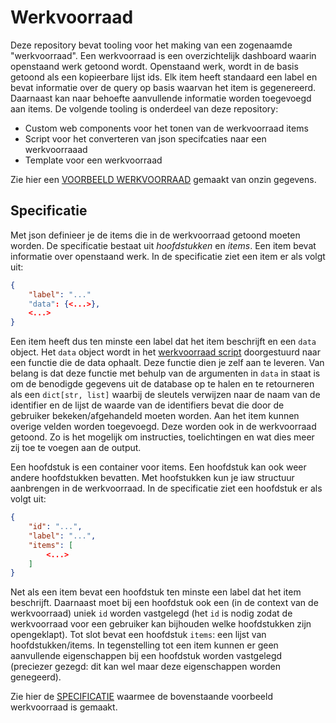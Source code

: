# Werkvoorraad

Deze repository bevat tooling voor het making van een zogenaamde "werkvoorraad". Een werkvoorraad is een overzichtelijk dashboard waarin openstaand werk getoond wordt. Openstaand werk, wordt in de basis getoond als een kopieerbare lijst ids. Elk item heeft standaard een label en bevat informatie over de query op basis waarvan het item is gegenereerd. Daarnaast kan naar behoefte aanvullende informatie worden toegevoegd aan items. De volgende tooling is onderdeel van deze repository:

- Custom web components voor het tonen van de werkvoorraad items
- Script voor het converteren van json specifcaties naar een werkvoorraaad
- Template voor een werkvoorraad

Zie hier een [VOORBEELD WERKVOORRAAD](https://uu-asc.github.io/csa-werkvoorraad/) gemaakt van onzin gegevens.

## Specificatie
Met json definieer je de items die in de werkvoorraad getoond moeten worden. De specificatie bestaat uit *hoofdstukken* en *items*. Een item bevat informatie over openstaand werk. In de specificatie ziet een item er als volgt uit:

```json
{
    "label": "..."
    "data": {<...>},
    <...>
}
```

Een item heeft dus ten minste een label dat het item beschrijft en een `data` object. Het `data` object wordt in het [werkvoorraad script](./werkvoorraad/werkvoorraad.py) doorgestuurd naar een functie die de data ophaalt. Deze functie dien je zelf aan te leveren. Van belang is dat deze functie met behulp van de argumenten in `data` in staat is om de benodigde gegevens uit de database op te halen en te retourneren als een `dict[str, list]` waarbij de sleutels verwijzen naar de naam van de identifier en de lijst de waarde van de identifiers bevat die door de gebruiker bekeken/afgehandeld moeten worden. Aan het item kunnen overige velden worden toegevoegd. Deze worden ook in de werkvoorraad getoond. Zo is het mogelijk om instructies, toelichtingen en wat dies meer zij toe te voegen aan de output.

Een hoofdstuk is een container voor items. Een hoofdstuk kan ook weer andere hoofdstukken bevatten. Met hoofstukken kun je iaw structuur aanbrengen in de werkvoorraad. In de specificatie ziet een hoofdstuk er als volgt uit:

```json
{
    "id": "...",
    "label": "...",
    "items": [
        <...>
    ]
}
```

Net als een item bevat een hoofdstuk ten minste een label dat het item beschrijft. Daarnaast moet bij een hoofdstuk ook een (in de context van de werkvoorraad) uniek `id` worden vastgelegd (het `id` is nodig zodat de werkvoorraad voor een gebruiker kan bijhouden welke hoofdstukken zijn opengeklapt). Tot slot bevat een hoofdstuk `items`: een lijst van hoofdstukken/items. In tegenstelling tot een item kunnen er geen aanvullende eigenschappen bij een hoofdstuk worden vastgelegd (preciezer gezegd: dit kan wel maar deze eigenschappen worden genegeerd).

Zie hier de [SPECIFICATIE](demo_specificatie.json) waarmee de bovenstaande voorbeeld werkvoorraad is gemaakt.
